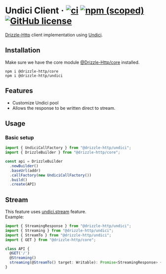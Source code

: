 # Undici Client &middot; [![ci](https://github.com/vitorsalgado/drizzle-http/workflows/ci/badge.svg)](https://github.com/vitorsalgado/drizzle-http/actions) [![npm (scoped)](https://img.shields.io/npm/v/@drizzle-http/undici)](https://www.npmjs.com/package/@drizzle-http/undici) [![GitHub license](https://img.shields.io/badge/license-MIT-blue.svg)](https://github.com/vitorsalgado/drizzle-http/blob/main/LICENSE)

[Drizzle-Http](https://github.com/vitorsalgado/drizzle-http) client implementation using
[Undici](https://github.com/nodejs/undici).

## Installation

Make sure we have the core module [@Drizzle-Http/core](https://www.npmjs.com/package/@drizzle-http/core) installed.

```
npm i @drizzle-http/core
npm i @drizzle-http/undici
```

## Features

- Customize Undici pool
- Allows the response to be written direct to stream.

## Usage

### Basic setup

```typescript
import { UndiciCallFactory } from "@drizzle-http/undici";
import { DrizzleBuilder } from "@drizzle-http/core";

const api = DrizzleBuilder
  .newBuilder()
  .baseUrl(addr)
  .callFactory(new UndiciCallFactory())
  .build()
  .create(API)
```

## Stream

This feature uses [undici.stream](https://github.com/nodejs/undici#undicistreamurl-options-factory-promise) feature.  
Example:

```typescript
import { StreamingResponse } from "@drizzle-http/undici";
import { Streaming } from "@drizzle-http/undici";
import { StreamTo } from "@drizzle-http/undici";
import { GET } from "@drizzle-http/core";

class API {
  @GET('/')
  @Streaming()
  streaming(@StreamTo() target: Writable): Promise<StreamingResponse> { }
}
```
